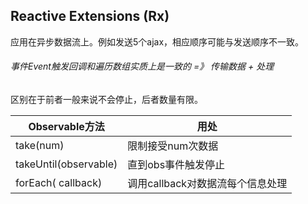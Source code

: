 ## Reactive Extensions (Rx)

应用在异步数据流上。例如发送5个ajax，相应顺序可能与发送顺序不一致。

###### 事件Event触发回调和遍历数组实质上是一致的 =》 传输数据 + 处理

区别在于前者一般来说不会停止，后者数量有限。

| Observable方法        | 用处                             |
| --------------------- | -------------------------------- |
| take(num)             | 限制接受num次数据                |
| takeUntil(observable) | 直到obs事件触发停止              |
| forEach( callback)    | 调用callback对数据流每个信息处理 |

